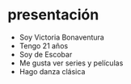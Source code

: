 # presentación

- Soy Victoria Bonaventura
- Tengo 21 años
- Soy de Escobar
- Me gusta ver series y películas
- Hago danza clásica
  

